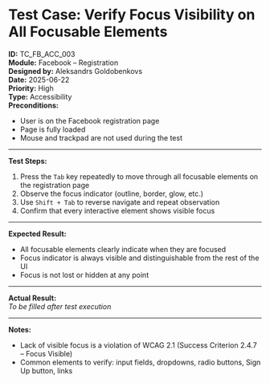 # Test Case: Verify Focus Visibility on All Focusable Elements

**ID:** TC_FB_ACC_003  
**Module:** Facebook – Registration  
**Designed by:** Aleksandrs Goldobenkovs  
**Date:** 2025-06-22  
**Priority:** High  
**Type:** Accessibility  
**Preconditions:**  
- User is on the Facebook registration page  
- Page is fully loaded  
- Mouse and trackpad are not used during the test  

---

**Test Steps:**

1. Press the `Tab` key repeatedly to move through all focusable elements on the registration page  
2. Observe the focus indicator (outline, border, glow, etc.)  
3. Use `Shift + Tab` to reverse navigate and repeat observation  
4. Confirm that every interactive element shows visible focus

---

**Expected Result:**  
- All focusable elements clearly indicate when they are focused  
- Focus indicator is always visible and distinguishable from the rest of the UI  
- Focus is not lost or hidden at any point

---

**Actual Result:**  
_To be filled after test execution_

---

**Notes:**  
- Lack of visible focus is a violation of WCAG 2.1 (Success Criterion 2.4.7 – Focus Visible)  
- Common elements to verify: input fields, dropdowns, radio buttons, Sign Up button, links
